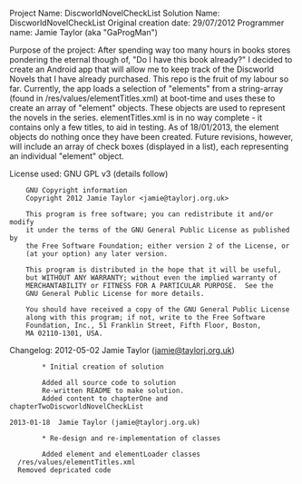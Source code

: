 Project Name:  		DiscworldNovelCheckList
Solution Name:			DiscworldNovelCheckList
Original creation date:		29/07/2012
Programmer name:		Jamie Taylor (aka "GaProgMan")

Purpose of the project:		After spending way too many hours in
    books stores pondering the eternal though of, "Do I have
    this book already?" I decided to create an Android app
    that will allow me to keep track of the Discworld Novels
    that I have already purchased.
        This repo is the fruit of my labour so far. Currently,
    the app loads a selection of "elements" from a string-array
    (found in /res/values/elementTitles.xml) at boot-time and
    uses these to create an array of "element" objects. These
    objects are used to represent the novels in the series.
        elementTitles.xml is in no way complete - it contains
    only a few titles, to aid in testing.
        As of 18/01/2013, the element objects do nothing once
    they have been created. Future revisions, however, will
    include an array of check boxes (displayed in a list),
    each representing an individual "element" object.

License used:				GNU GPL v3 (details follow)

		GNU Copyright information
		Copyright 2012 Jamie Taylor <jamie@taylorj.org.uk>

		This program is free software; you can redistribute it and/or modify
		it under the terms of the GNU General Public License as published by
		the Free Software Foundation; either version 2 of the License, or
		(at your option) any later version.

		This program is distributed in the hope that it will be useful,
		but WITHOUT ANY WARRANTY; without even the implied warranty of
		MERCHANTABILITY or FITNESS FOR A PARTICULAR PURPOSE.  See the
		GNU General Public License for more details.

		You should have received a copy of the GNU General Public License
		along with this program; if not, write to the Free Software
		Foundation, Inc., 51 Franklin Street, Fifth Floor, Boston,
		MA 02110-1301, USA.

Changelog:
		2012-05-02	Jamie Taylor (jamie@taylorj.org.uk)

			* Initial creation of solution

			Added all source code to solution
			Re-written README to make solution.
			Added content to chapterOne and chapterTwoDiscworldNovelCheckList

  	2013-01-18	Jamie Taylor (jamie@taylorj.org.uk)

			* Re-design and re-implementation of classes

			Added element and elementLoader classes
      /res/values/elementTitles.xml
      Removed depricated code

